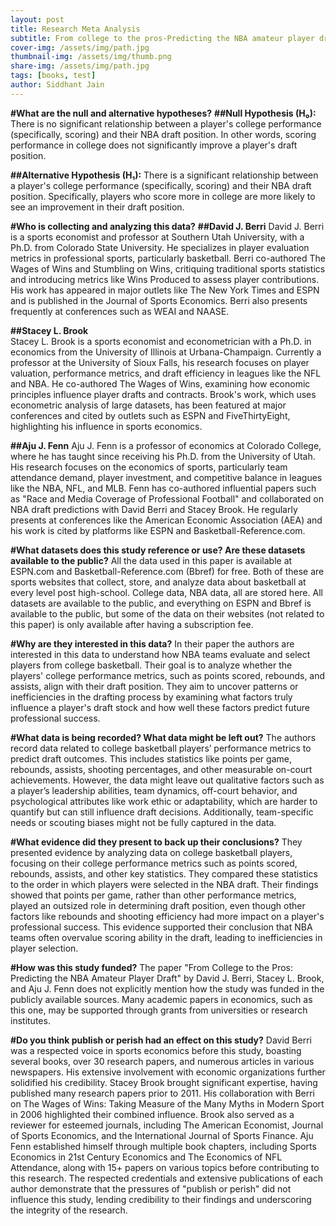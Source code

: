 ```yaml
---
layout: post
title: Research Meta Analysis
subtitle: From college to the pros-Predicting the NBA amateur player draft
cover-img: /assets/img/path.jpg
thumbnail-img: /assets/img/thumb.png
share-img: /assets/img/path.jpg
tags: [books, test]
author: Siddhant Jain
---
```




**#What are the null and alternative hypotheses?**
**##Null Hypothesis (H₀):**
There is no significant relationship between a player's college performance (specifically, scoring) and their NBA draft position. In other words, scoring performance in college does not significantly improve a player's draft position.

**##Alternative Hypothesis (H₁):**
There is a significant relationship between a player's college performance (specifically, scoring) and their NBA draft position. Specifically, players who score more in college are more likely to see an improvement in their draft position.


**#Who is collecting and analyzing this data?**
**##David J. Berri**
David J. Berri is a sports economist and professor at Southern Utah University, with a Ph.D. from Colorado State University. He specializes in player evaluation metrics in professional sports, particularly basketball. Berri co-authored The Wages of Wins and Stumbling on Wins, critiquing traditional sports statistics and introducing metrics like Wins Produced to assess player contributions. His work has appeared in major outlets like The New York Times and ESPN and is published in the Journal of Sports Economics. Berri also presents frequently at conferences such as WEAI and NAASE.

**##Stacey L. Brook**  
Stacey L. Brook is a sports economist and econometrician with a Ph.D. in economics from the University of Illinois at Urbana-Champaign. Currently a professor at the University of Sioux Falls, his research focuses on player valuation, performance metrics, and draft efficiency in leagues like the NFL and NBA. He co-authored The Wages of Wins, examining how economic principles influence player drafts and contracts. Brook's work, which uses econometric analysis of large datasets, has been featured at major conferences and cited by outlets such as ESPN and FiveThirtyEight, highlighting his influence in sports economics.

**##Aju J. Fenn**
Aju J. Fenn is a professor of economics at Colorado College, where he has taught since receiving his Ph.D. from the University of Utah. His research focuses on the economics of sports, particularly team attendance demand, player investment, and competitive balance in leagues like the NBA, NFL, and MLB. Fenn has co-authored influential papers such as "Race and Media Coverage of Professional Football" and collaborated on NBA draft predictions with David Berri and Stacey Brook. He regularly presents at conferences like the American Economic Association (AEA) and his work is cited by platforms like ESPN and Basketball-Reference.com.


**#What datasets does this study reference or use? Are these datasets available to the public?**
All the data used in this paper is available at ESPN.com and Basketball-Reference.com (Bbref) for free. Both of these are sports websites that collect, store, and analyze data about basketball at every level post high-school. College data, NBA data, all are stored here. All datasets are available to the public, and everything on ESPN and Bbref is available to the public, but some of the data on their websites (not related to this paper) is only available after having a subscription fee. 


**#Why are they interested in this data?**
In their paper the authors are interested in this data to understand how NBA teams evaluate and select players from college basketball. Their goal is to analyze whether the players' college performance metrics, such as points scored, rebounds, and assists, align with their draft position. They aim to uncover patterns or inefficiencies in the drafting process by examining what factors truly influence a player's draft stock and how well these factors predict future professional success.


**#What data is being recorded? What data might be left out?**
The authors record data related to college basketball players’ performance metrics to predict draft outcomes. This includes statistics like points per game, rebounds, assists, shooting percentages, and other measurable on-court achievements. However, the data might leave out qualitative factors such as a player’s leadership abilities, team dynamics, off-court behavior, and psychological attributes like work ethic or adaptability, which are harder to quantify but can still influence draft decisions. Additionally, team-specific needs or scouting biases might not be fully captured in the data.


**#What evidence did they present to back up their conclusions?**
They presented evidence by analyzing data on college basketball players, focusing on their college performance metrics such as points scored, rebounds, assists, and other key statistics. They compared these statistics to the order in which players were selected in the NBA draft. Their findings showed that points per game, rather than other performance metrics, played an outsized role in determining draft position, even though other factors like rebounds and shooting efficiency had more impact on a player's professional success. This evidence supported their conclusion that NBA teams often overvalue scoring ability in the draft, leading to inefficiencies in player selection.


**#How was this study funded?**
The paper "From College to the Pros: Predicting the NBA Amateur Player Draft" by David J. Berri, Stacey L. Brook, and Aju J. Fenn does not explicitly mention how the study was funded in the publicly available sources. Many academic papers in economics, such as this one, may be supported through grants from universities or research institutes. 


**#Do you think publish or perish had an effect on this study?**
David Berri was a respected voice in sports economics before this study, boasting several books, over 30 research papers, and numerous articles in various newspapers. His extensive involvement with economic organizations further solidified his credibility.
Stacey Brook brought significant expertise, having published many research papers prior to 2011. His collaboration with Berri on The Wages of Wins: Taking Measure of the Many Myths in Modern Sport in 2006 highlighted their combined influence. Brook also served as a reviewer for esteemed journals, including The American Economist, Journal of Sports Economics, and the International Journal of Sports Finance.
Aju Fenn established himself through multiple book chapters, including Sports Economics in 21st Century Economics and The Economics of NFL Attendance, along with 15+ papers on various topics before contributing to this research.
The respected credentials and extensive publications of each author demonstrate that the pressures of "publish or perish" did not influence this study, lending credibility to their findings and underscoring the integrity of the research.




